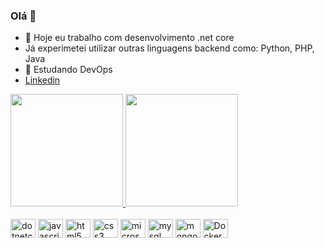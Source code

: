 ### Olá 👋

- 🔭 Hoje eu trabalho com desenvolvimento .net core
- Já experimetei utilizar outras linguagens backend como: Python, PHP, Java
- 🌱 Estudando DevOps
- <a class="badge-base__link LI-simple-link" href="https://br.linkedin.com/in/henrique-machado-5449115a?trk=profile-badge" target="_blank">Linkedin</a> 

<div align="left">
  <a href="https://github.com/henriquemachado1993">
  <img height="180em" src="https://github-readme-stats.vercel.app/api?username=henriquemachado1993&show_icons=true&theme=dark&include_all_commits=true&count_private=true"/>
  <img height="180em" src="https://github-readme-stats.vercel.app/api/top-langs/?username=henriquemachado1993&layout=compact&langs_count=7&theme=dark"/>
</div>

<div class="badge-base LI-profile-badge" data-locale="pt_BR" data-size="large" data-theme="dark" data-type="HORIZONTAL"
    data-vanity="henrique-machado-5449115a" data-version="v1"><a class="badge-base__link LI-simple-link"
        href="https://br.linkedin.com/in/henrique-machado-5449115a?trk=profile-badge"></a>
</div>

<script src="https://platform.linkedin.com/badges/js/profile.js" async defer type="text/javascript"></script>

<div style="display: inline_block"><br>
  <img align="center" alt="dotnetcore" height="30" width="40" src="https://cdn.jsdelivr.net/gh/devicons/devicon/icons/dotnetcore/dotnetcore-original.svg" />
  <img align="center" alt="javascript" height="30" width="40" src="https://cdn.jsdelivr.net/gh/devicons/devicon/icons/javascript/javascript-original.svg" />
  <img align="center" alt="html5" height="30" width="40" src="https://cdn.jsdelivr.net/gh/devicons/devicon/icons/html5/html5-original.svg" />
  <img align="center" alt="css3" height="30" width="40" src="https://cdn.jsdelivr.net/gh/devicons/devicon/icons/css3/css3-original.svg" />
  <img align="center" alt="microsoftsqlserver" height="30" width="40" src="https://cdn.jsdelivr.net/gh/devicons/devicon/icons/microsoftsqlserver/microsoftsqlserver-plain-wordmark.svg" />
  <img align="center" alt="mysql" height="30" width="40" src="https://cdn.jsdelivr.net/gh/devicons/devicon/icons/mysql/mysql-original-wordmark.svg" />
  <img align="center" alt="mongodb" height="30" width="40" src="https://cdn.jsdelivr.net/gh/devicons/devicon/icons/mongodb/mongodb-original-wordmark.svg" />
  <img align="center" alt="Docker" height="30" width="40" src="https://cdn.jsdelivr.net/gh/devicons/devicon/icons/docker/docker-original.svg" />
</div>
